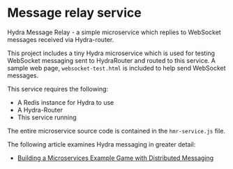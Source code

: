 # Message relay service
Hydra Message Relay - a simple microservice which replies to WebSocket messages received via Hydra-router.

This project includes a tiny Hydra microservice which is used for testing WebSocket messaging sent to HydraRouter and routed to this service. A sample web page, `websocket-test.html` is included to help send WebSocket messages.

This service requires the following:

* A Redis instance for Hydra to use
* A Hydra-Router
* This service running

The entire microservice source code is contained in the `hmr-service.js` file.

The following article examines Hydra messaging in greater detail:

* [Building a Microservices Example Game with Distributed Messaging](https://community.risingstack.com/building-a-microservices-example-game-with-distributed-messaging/)
